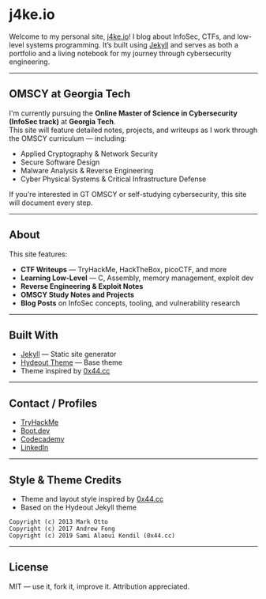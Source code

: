 # j4ke.io

Welcome to my personal site, [j4ke.io](https://j4ke.io)! I blog about InfoSec, CTFs, and low-level systems programming. It’s built using [Jekyll](https://jekyllrb.com) and serves as both a portfolio and a living notebook for my journey through cybersecurity engineering.

---

## OMSCY at Georgia Tech

I'm currently pursuing the **Online Master of Science in Cybersecurity (InfoSec track)** at **Georgia Tech**.  
This site will feature detailed notes, projects, and writeups as I work through the OMSCY curriculum — including:

- Applied Cryptography & Network Security  
- Secure Software Design  
- Malware Analysis & Reverse Engineering  
- Cyber Physical Systems & Critical Infrastructure Defense  

If you're interested in GT OMSCY or self-studying cybersecurity, this site will document every step.

---

## About

This site features:

- **CTF Writeups** — TryHackMe, HackTheBox, picoCTF, and more  
- **Learning Low-Level** — C, Assembly, memory management, exploit dev  
- **Reverse Engineering & Exploit Notes**  
- **OMSCY Study Notes and Projects**  
- **Blog Posts** on InfoSec concepts, tooling, and vulnerability research

---

## Built With

- [Jekyll](https://jekyllrb.com) — Static site generator  
- [Hydeout Theme](https://github.com/fongandrew/hydeout) — Base theme  
- Theme inspired by [0x44.cc](https://0x44.cc)  

---

## Contact / Profiles

- [TryHackMe](https://tryhackme.com/p/.j4ke)
- [Boot.dev](https://www.boot.dev/u/j4ke)
- [Codecademy](https://www.codecademy.com/profiles/j4ke_exe)
- [LinkedIn](https://linkedin.com/in/j4ke)

---

## Style & Theme Credits

- Theme and layout style inspired by [0x44.cc](https://0x44.cc)  
- Based on the Hydeout Jekyll theme  

```
Copyright (c) 2013 Mark Otto  
Copyright (c) 2017 Andrew Fong  
Copyright (c) 2019 Sami Alaoui Kendil (0x44.cc)
```

---

## License

MIT — use it, fork it, improve it. Attribution appreciated.